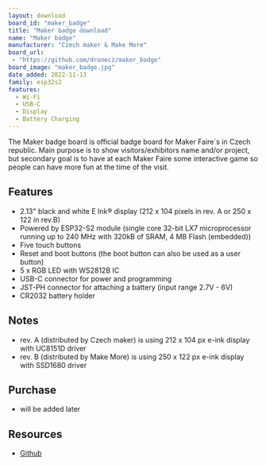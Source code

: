 ```yaml
---
layout: download
board_id: "maker_badge"
title: "Maker badge download"
name: "Maker badge"
manufacturer: "Czech maker & Make More"
board_url:
 - "https://github.com/dronecz/maker_badge"
board_image: "maker_badge.jpg"
date_added: 2022-11-13
family: esp32s2
features:
  - Wi-Fi
  - USB-C
  - Display
  - Battery Charging
---
```


The Maker badge board is official badge board for Maker Faire´s in Czech republic. Main purpose is to show visitors/exhibitors name and/or project, but secondary goal is to have at each Maker Faire some interactive game so people can have more fun at the time of the visit.

## Features

* 2.13" black and white E Ink® display (212 x 104 pixels in rev. A or 250 x 122 in rev.B)
* Powered by ESP32-S2 module (single core 32-bit LX7 microprocessor running up to 240 MHz with 320kB of SRAM, 4 MB Flash (embedded))
* Five touch buttons
* Reset and boot buttons (the boot button can also be used as a user button)
* 5 x RGB LED with WS2812B IC
* USB-C connector for power and programming
* JST-PH connector for attaching a battery (input range 2.7V - 6V)
* CR2032 battery holder

## Notes

* rev. A (distributed by Czech maker) is using 212 x 104 px e-ink display with UC8151D driver
* rev. B (distributed by Make More) is using 250 x 122 px e-ink display with SSD1680 driver

## Purchase

* will be added later

## Resources

* [Github](https://github.com/dronecz/maker_badge)
